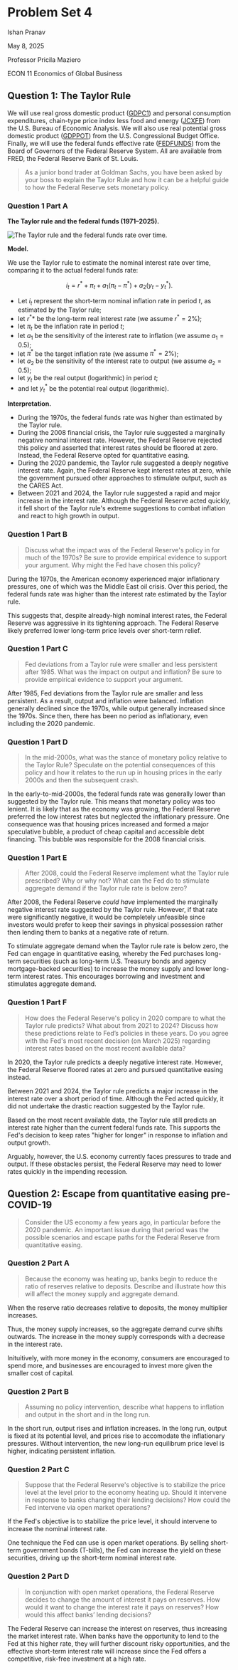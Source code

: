 # Problem Set 4

Ishan Pranav

May 8, 2025

Professor Pricila Maziero

ECON 11 Economics of Global Business

## Question 1: The Taylor Rule

We will use real gross domestic product
([GDPC1](https://fred.stlouisfed.org/series/GDPC1)) and personal consumption
expenditures, chain-type price index less food and energy
([JCXFE](https://fred.stlouisfed.org/series/JCXFE)) from the U.S. Bureau of
Economic Analysis. We will also use real potential gross domestic product
([GDPPOT](https://fred.stlouisfed.org/series/GDPPOT)) from the U.S.
Congressional Budget Office. Finally, we will use the federal funds effective
rate ([FEDFUNDS](https://fred.stlouisfed.org/series/FEDFUNDS))
from the Board of Governors of the Federal Reserve System. All are available
from FRED, the Federal Reserve Bank of St. Louis.

> As a junior bond trader at Goldman Sachs, you have been asked by your boss to
> explain the Taylor Rule and how it can be a helpful guide to how the Federal
> Reserve sets monetary policy.

### Question 1 Part A

__The Taylor rule and the federal funds (1971–2025).__

![The Taylor rule and the federal funds rate over time.](https://github.com/ishanpranav/econ-11-economics-of-global-business/blob/master/images/problem-set-4-1.png?raw=true "The Taylor rule and the federal funds rate over time")

__Model.__

We use the Taylor rule to estimate the nominal interest rate over time,
comparing it to the actual federal funds rate:

$$i_t=r^{\ast}+\pi_t+a_1(\pi_t-\pi^{\ast})+a_2(y_t-y_t^{\ast}).$$

* Let $i_t$ represent the short-term nominal inflation rate in period $t$, as
  estimated by the Taylor rule;
* let $r^{\ast}*$ be the long-term real interest rate (we assume
  $r^{\ast}=2\%$);
* let $\pi_t$ be the inflation rate in period $t$;
* let $a_1$ be the sensitivity of the interest rate to inflation (we assume
  $a_1=0.5$);
* let $\pi^{\ast}$ be the target inflation rate (we assume $\pi^{\ast}=2\%$);
* let $a_2$ be the sensitivity of the interest rate to output (we assume
  $a_2=0.5$);
* let $y_t$ be the real output (logarithmic) in period $t$;
* and let $y_t^{\ast}$ be the potential real output (logarithmic).

 __Interpretation.__

* During the 1970s, the federal funds rate was higher than estimated by the
  Taylor rule.
* During the 2008 financial crisis, the Taylor rule suggested a marginally
  negative nominal interest rate. However, the Federal Reserve rejected this
  policy and asserted that interest rates should be floored at zero. Instead,
  the Federal Reserve opted for quantitative easing.
* During the 2020 pandemic, the Taylor rule suggested a deeply negative interest
  rate. Again, the Federal Reserve kept interest rates at zero, while the
  government pursued other approaches to stimulate output, such as the CARES
  Act.
* Between 2021 and 2024, the Taylor rule suggested a rapid and major increase in
  the interest rate. Although the Federal Reserve acted quickly, it fell short
  of the Taylor rule's extreme suggestions to combat inflation and react to high
  growth in output.

### Question 1 Part B

> Discuss what the impact was of the Federal Reserve's policy in for much of the
> 1970s? Be sure to provide empirical evidence to support your argument. Why
> might the Fed have chosen this policy?

During the 1970s, the American economy experienced major inflationary pressures,
one of which was the Middle East oil crisis. Over this period, the federal funds
rate was higher than the interest rate estimated by the Taylor rule.

This suggests that, despite already-high nominal interest rates, the Federal
Reserve was aggressive in its tightening approach. The Federal Reserve likely
preferred lower long-term price levels over short-term relief.

### Question 1 Part C

> Fed deviations from a Taylor rule were smaller and less persistent after 1985.
> What was the impact on output and inflation? Be sure to provide empirical
> evidence to support your argument.

After 1985, Fed deviations from the Taylor rule are smaller and less persistent.
As a result, output and inflation were balanced. Inflation generally declined
since the 1970s, while output generally increased since the 1970s. Since then,
there has been no period as inflationary, even including the 2020 pandemic.

### Question 1 Part D

> In the mid-2000s, what was the stance of monetary policy relative to the
> Taylor Rule? Speculate on the potential consequences of this policy and how it
> relates to the run up in housing prices in the early 2000s and then the
> subsequent crash.

In the early-to-mid-2000s, the federal funds rate was generally lower than
suggested by the Taylor rule. This means that monetary policy was too lenient.
It is likely that as the economy was growing, the Federal Reserve preferred the
low interest rates but neglected the inflationary pressure. One consequence was
that housing prices increased and formed a major speculative bubble, a product
of cheap capital and accessible debt financing. This bubble was responsible for
the 2008 financial crisis.

### Question 1 Part E

> After 2008, could the Federal Reserve implement what the Taylor rule
> prescribed? Why or why not? What can the Fed do to stimulate aggregate demand
> if the Taylor rule rate is below zero?

After 2008, the Federal Reserve *could have* implemented the marginally negative
interest rate suggested by the Taylor rule. However, if that rate were
significantly negative, it would be completely unfeasible since investors would
prefer to keep their savings in physical possession rather then lending them to
banks at a negative rate of return.

To stimulate aggregate demand when the Taylor rule rate is below zero, the Fed
can engage in quantitative easing, whereby the Fed purchases long-term
securities (such as long-term U.S. Treasury bonds and agency mortgage-backed
securities) to increase the money supply and lower long-term interest rates.
This encourages borrowing and investment and stimulates aggregate demand.

### Question 1 Part F

> How does the Federal Reserve's policy in 2020 compare to what the Taylor rule
> predicts? What about from 2021 to 2024? Discuss how these predictions relate
> to Fed’s policies in these years. Do you agree with the Fed's most recent
> decision (on March 2025) regarding interest rates based on the most recent
> available data?

In 2020, the Taylor rule predicts a deeply negative interest rate. However, the
Federal Reserve floored rates at zero and pursued quantitative easing instead.

Between 2021 and 2024, the Taylor rule predicts a major increase in the interest
rate over a short period of time. Although the Fed acted quickly, it did not
undertake the drastic reaction suggested by the Taylor rule.

Based on the most recent available data, the Taylor rule still predicts an
interest rate higher than the current federal funds rate. This supports the
Fed's decision to keep rates "higher for longer" in response to inflation and
output growth.

Arguably, however, the U.S. economy currently faces pressures to trade and
output. If these obstacles persist, the Federal Reserve may need to lower rates
quickly in the impending recession.

## Question 2: Escape from quantitative easing pre-COVID-19

> Consider the US economy a few years ago, in particular before the 2020
> pandemic. An important issue during that period was the possible scenarios and
> escape paths for the Federal Reserve from quantitative easing.

### Question 2 Part A

> Because the economy was heating up, banks begin to reduce the ratio of
> reserves relative to deposits. Describe and illustrate how this will affect
> the money supply and aggregate demand.

When the reserve ratio decreases relative to deposits, the money multiplier
increases.

Thus, the money supply increases, so the aggregate demand curve shifts outwards.
The increase in the money supply corresponds with a decrease in the interest
rate.

Inituitively, with more money in the economy, consumers are encouraged to spend
more, and businesses are encouraged to invest more given the smaller cost of
capital.

### Question 2 Part B

> Assuming no policy intervention, describe what happens to inflation and output
> in the short and in the long run.

In the short run, output rises and inflation increases. In the long run, output
is fixed at its potential level, and prices rise to accomodate the inflationary
pressures. Without intervention, the new long-run equilibrum price level is
higher, indicating persistent inflation.

### Question 2 Part C

> Suppose that the Federal Reserve's objective is to stabilize the price level at
> the level prior to the economy heating up. Should it intervene in response to
> banks changing their lending decisions? How could the Fed intervene via open
> market operations?

If the Fed's objective is to stabilize the price level, it should intervene to
increase the nominal interest rate.

One technique the Fed can use is open market operations. By selling short-term
government bonds (T-bills), the Fed can increase the yield on these securities,
driving up the short-term nominal interest rate.

### Question 2 Part D

> In conjunction with open market operations, the Federal Reserve decides to
> change the amount of interest it pays on reserves. How would it want to change
> the interest rate it pays on reserves? How would this affect banks’ lending
> decisions?

The Federal Reserve can increase the interest on reserves, thus increasing the
market interest rate. When banks have the opportunity to lend to the Fed at this
higher rate, they will further discount risky opportunities, and the effective
short-term interest rate will increase since the Fed offers a competitive,
risk-free investment at a high rate.